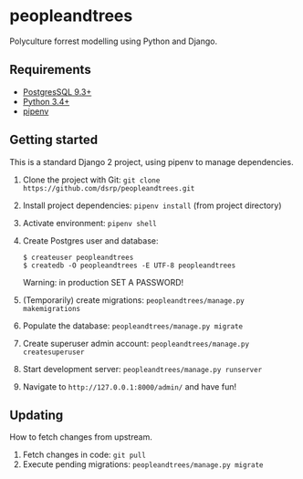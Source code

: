 # peopleandtrees
Polyculture forrest modelling using Python and Django.

## Requirements
* [PostgresSQL 9.3+](https://www.postgresql.org/download/)
* [Python 3.4+](https://www.python.org/downloads/)
* [pipenv](https://docs.pipenv.org/#install-pipenv-today)

## Getting started
This is a standard Django 2 project, using pipenv to manage dependencies.

1. Clone the project with Git: `git clone https://github.com/dsrp/peopleandtrees.git`
2. Install project dependencies: `pipenv install` (from project directory)
3. Activate environment: `pipenv shell`
4. Create Postgres user and database:
   ```shell
   $ createuser peopleandtrees
   $ createdb -O peopleandtrees -E UTF-8 peopleandtrees
   ```

   Warning: in production SET A PASSWORD!
5. (Temporarily) create migrations: `peopleandtrees/manage.py makemigrations`
6. Populate the database: `peopleandtrees/manage.py migrate`
7. Create superuser admin account: `peopleandtrees/manage.py createsuperuser`
8. Start development server: `peopleandtrees/manage.py runserver`
9. Navigate to `http://127.0.0.1:8000/admin/` and have fun!

## Updating
How to fetch changes from upstream.

1. Fetch changes in code: `git pull`
2. Execute pending migrations: `peopleandtrees/manage.py migrate`

